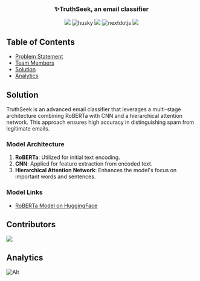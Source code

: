 <h3 align="center"> ✨TruthSeek, an email classifier</h3>

<div align="center">
  <img src="https://img.shields.io/badge/TensorFlow-FF6F00?style=for-the-badge&logo=tensorflow&logoColor=white" />
  <img src="https://img.shields.io/badge/🤗 HuggingFace-000000?style=for-the-badge&logo=husky&logoColor=white" alt="husky" />
  <img src="https://img.shields.io/badge/Ollama-FFFFFF?style=for-the-badge&logo=Ollama&logoColor=black" />
  <img src="https://img.shields.io/badge/-Next_JS-black?style=for-the-badge&logoColor=white&logo=nextdotjs&color=000000" alt="nextdotjs" />
  <img src="https://img.shields.io/badge/shadcn/ui-000000?style=for-the-badge&logo=shadcn/ui&logoColor=white"/>
</div>

## Table of Contents
- [Problem Statement](#problem-details)
- [Team Members](#team-members)
- [Solution](#solution)
- [Analytics](#analytics)


## Solution

TruthSeek is an advanced email classifier that leverages a multi-stage architecture combining RoBERTa with CNN and a hierarchical attention network. This approach ensures high accuracy in distinguishing spam from legitimate emails.

### Model Architecture
1. **RoBERTa**: Utilized for initial text encoding.
2. **CNN**: Applied for feature extraction from encoded text.
3. **Hierarchical Attention Network**: Enhances the model's focus on important words and sentences.

### Model Links
- [RoBERTa Model on HuggingFace](https://huggingface.co/annalhq/truthseek)

## Contributors
<img src="https://contrib.rocks/image?repo=annalhq/sitnovate"/>

## Analytics
![Alt](https://repobeats.axiom.co/api/embed/50dc57db333fa63a964001acda2ddf3ea4886946.svg "Repobeats analytics image")